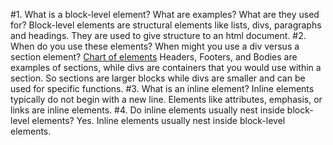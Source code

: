 #1. What is a block-level element? What are examples? What are they used for?
Block-level elements are structural elements like lists, divs, paragraphs and headings. They are used to give structure to an html document.
#2. When do you use these elements? When might you use a div versus a section element?
[Chart of elements](http://reference.sitepoint.com/html/block-level)
Headers, Footers, and Bodies are examples of sections, while divs are containers that you would use within a section. So sections are larger blocks while divs are smaller and can be used for specific functions.
#3. What is an inline element?
Inline elements typically do not begin with a new line. Elements like attributes, emphasis, or links are inline elements.
#4. Do inline elements usually nest inside block-level elements?
Yes. Inline elements usually nest inside block-level elements.